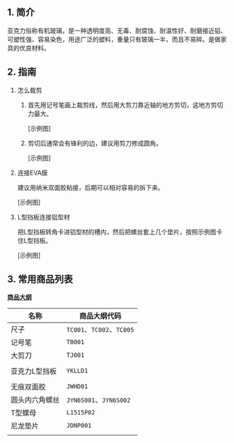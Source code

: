 ## 1. 简介

亚克力俗称有机玻璃，是一种透明度高、无毒、耐腐蚀、耐温性好、耐磨接近铝、可塑性强、容易染色，用途广泛的塑料，重量只有玻璃一半，而且不易碎。是做家具的优良材料。

## 2. 指南

1. 怎么裁剪
	
	1. 首先用记号笔画上裁剪线，然后用大剪刀靠近轴的地方剪切，这地方剪切力最大。
	
		[示例图]
	
	2. 剪切后通常会有锋利的边，建议用剪刀修成圆角。
	
		[示例图]

2. 连接EVA膜

	建议用纳米双面胶粘接，后期可以相对容易的拆下来。

	[示例图]

3. L型挡板连接铝型材

	把L型挡板转角卡进铝型材的槽内，然后把螺丝套上几个垫片，按照示例图卡住L型挡板。

	[示例图]

## 3. 常用商品列表

**[商品大纲](https://gitee.com/kukela/diy-furniture/tree/master/doc/商品大纲.md)**

| 名称 | 商品大纲代码 |
| - | - |
| 尺子 | `TC001`、`TC002`、`TC005` |
| 记号笔 | `TB001` |
| 大剪刀 | `TJ001` |
| | |
| 亚克力L型挡板 | `YKLLD1` |
| | |
| 无痕双面胶 | `JWHD01` |
| 圆头内六角螺丝 | `JYN6S001`、`JYN6S002` |
| T型螺母 | `L1515P02` |
| 尼龙垫片 | `JDNP001` |
| | |